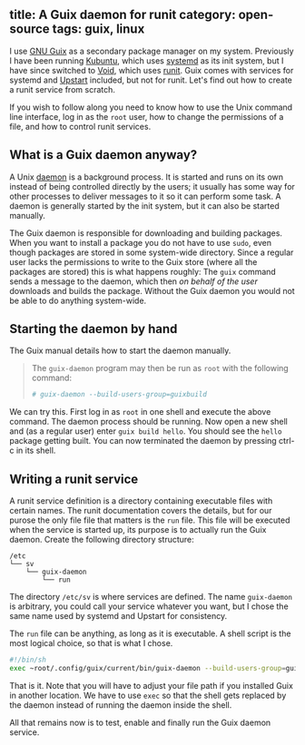 title: A Guix daemon for runit
category: open-source
tags: guix, linux
---

I use [GNU Guix] as a secondary package manager on my system. Previously I have
been running [Kubuntu], which uses [systemd] as its init system, but I have
since switched to [Void], which uses [runit]. Guix comes with services for
systemd and [Upstart] included, but not for runit. Let's find out how to create
a runit service from scratch.

If you wish to follow along you need to know how to use the Unix command line
interface, log in as the `root` user, how to change the permissions of a file,
and how to control runit services.


## What is a Guix daemon anyway?

A Unix [daemon] is a background process. It is started and runs on its own
instead of being controlled directly by the users; it usually has some way for
other processes to deliver messages to it so it can perform some task. A daemon
is generally started by the init system, but it can also be started manually.

The Guix daemon is responsible for downloading and building packages. When you
want to install a package you do not have to use `sudo`, even though packages
are stored in some system-wide directory. Since a regular user lacks the
permissions to write to the Guix store (where all the packages are stored) this
is what happens roughly: The `guix` command sends a message to the daemon,
which then *on behalf of the user* downloads and builds the package. Without
the Guix daemon you would not be able to do anything system-wide.


## Starting the daemon by hand

The Guix manual details how to start the daemon manually.


> The `guix-daemon` program may then be run as `root` with the following
> command:
>
> ```sh
> # guix-daemon --build-users-group=guixbuild
> ```

We can try this. First log in as `root` in one shell and execute the above
command. The daemon process should be running. Now open a new shell and (as a
regular user) enter `guix build hello`. You should see the `hello` package
getting built. You can now terminated the daemon by pressing ctrl-c in its
shell.


## Writing a runit service

A runit service definition is a directory containing executable files with
certain names. The runit documentation covers the details, but for our purose
the only file file that matters is the `run` file. This file will be executed
when the service is started up, its purpose is to actually run the Guix daemon.
Create the following directory structure:

```
/etc
└── sv
    └── guix-daemon
        └── run
```

The directory `/etc/sv` is where services are defined. The name `guix-daemon`
is arbitrary, you could call your service whatever you want, but I chose the
same name used by systemd and Upstart for consistency.

The `run` file can be anything, as long as it is executable. A shell script is
the most logical choice, so that is what I chose.

```sh
#!/bin/sh
exec ~root/.config/guix/current/bin/guix-daemon --build-users-group=guixbuild
```

That is it. Note that you will have to adjust your file path if you installed
Guix in another location. We have to use `exec` so that the shell gets replaced
by the daemon instead of running the daemon inside the shell.

All that remains now is to test, enable and finally run the Guix daemon
service.



[GNU Guix]: http://guix.gnu.org/
[Kubuntu]: https://kubuntu.org/
[systemd]: https://systemd.io/
[Upstart]: http://upstart.ubuntu.com/
[Void]: https://voidlinux.org/
[runit]: http://smarden.org/runit/
[daemon]: https://en.wikipedia.org/wiki/Daemon_(computing)
